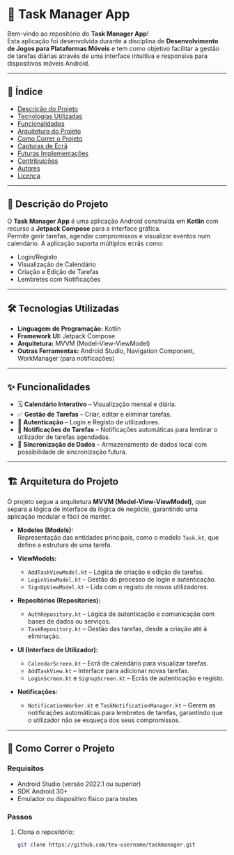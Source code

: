 # 📝 Task Manager App

Bem-vindo ao repositório do **Task Manager App**!  
Esta aplicação foi desenvolvida durante a disciplina de **Desenvolvimento de Jogos para Plataformas Móveis** e tem como objetivo facilitar a gestão de tarefas diárias através de uma interface intuitiva e responsiva para dispositivos móveis Android.

---

## 📂 Índice
- [Descrição do Projeto](#-descrição-do-projeto)
- [Tecnologias Utilizadas](#-tecnologias-utilizadas)
- [Funcionalidades](#-funcionalidades)
- [Arquitetura do Projeto](#-arquitetura-do-projeto)
- [Como Correr o Projeto](#-como-correr-o-projeto)
- [Capturas de Ecrã](#-capturas-de-ecrã)
- [Futuras Implementações](#-futuras-implementações)
- [Contribuições](#-contribuições)
- [Autores](#-autores)
- [Licença](#-licença)

---

## 📜 Descrição do Projeto
O **Task Manager App** é uma aplicação Android construída em **Kotlin** com recurso a **Jetpack Compose** para a interface gráfica.  
Permite gerir tarefas, agendar compromissos e visualizar eventos num calendário. A aplicação suporta múltiplos ecrãs como:
- Login/Registo
- Visualização de Calendário
- Criação e Edição de Tarefas
- Lembretes com Notificações

---

## 🛠️ Tecnologias Utilizadas
- **Linguagem de Programação:** Kotlin  
- **Framework UI:** Jetpack Compose  
- **Arquitetura:** MVVM (Model-View-ViewModel)  
- **Outras Ferramentas:** Android Studio, Navigation Component, WorkManager (para notificações)  

---

## ✨ Funcionalidades
- 🗓️ **Calendário Interativo** – Visualização mensal e diária.  
- ✅ **Gestão de Tarefas** – Criar, editar e eliminar tarefas.  
- 🔐 **Autenticação** – Login e Registo de utilizadores.  
- 🔔 **Notificações de Tarefas** – Notificações automáticas para lembrar o utilizador de tarefas agendadas.  
- 🔄 **Sincronização de Dados** – Armazenamento de dados local com possibilidade de sincronização futura.  

---

## 🏗️ Arquitetura do Projeto
O projeto segue a arquitetura **MVVM (Model-View-ViewModel)**, que separa a lógica de interface da lógica de negócio, garantindo uma aplicação modular e fácil de manter.

- **Modelos (Models):**  
  Representação das entidades principais, como o modelo `Task.kt`, que define a estrutura de uma tarefa.  

- **ViewModels:**  
  - `AddTaskViewModel.kt` – Lógica de criação e edição de tarefas.  
  - `LoginViewModel.kt` – Gestão do processo de login e autenticação.  
  - `SignUpViewModel.kt` – Lida com o registo de novos utilizadores.  

- **Repositórios (Repositories):**  
  - `AuthRepository.kt` – Lógica de autenticação e comunicação com bases de dados ou serviços.  
  - `TaskRepository.kt` – Gestão das tarefas, desde a criação até à eliminação.  

- **UI (Interface de Utilizador):**  
  - `CalendarScreen.kt` – Ecrã de calendário para visualizar tarefas.  
  - `AddTaskView.kt` – Interface para adicionar novas tarefas.  
  - `LoginScreen.kt` e `SignupScreen.kt` – Ecrãs de autenticação e registo.  

- **Notificações:**  
  - `NotificationWorker.kt` e `TaskNotificationManager.kt` – Gerem as notificações automáticas para lembretes de tarefas, garantindo que o utilizador não se esqueça dos seus compromissos.  

---

## 🚀 Como Correr o Projeto
### Requisitos
- Android Studio (versão 2022.1 ou superior)  
- SDK Android 30+  
- Emulador ou dispositivo físico para testes

### Passos
1. Clona o repositório:  
   ```bash
   git clone https://github.com/teu-username/taskmanager.git
